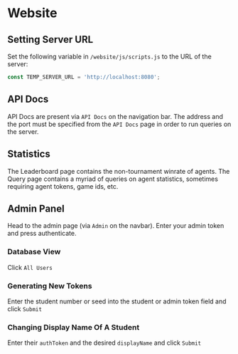 # Website
## Setting Server URL
Set the following variable in `/website/js/scripts.js` to the URL of the server:
```js
const TEMP_SERVER_URL = 'http://localhost:8080';
```

## API Docs
API Docs are present via `API Docs` on the navigation bar.
The address and the port must be specified from the `API Docs` page in order to run queries on the server.

## Statistics
The Leaderboard page contains the non-tournament winrate of agents.
The Query page contains a myriad of queries on agent statistics, sometimes requiring agent tokens, game ids, etc.

## Admin Panel
Head to the admin page (via `Admin` on the navbar).
Enter your admin token and press authenticate.

### Database View
Click `All Users`

### Generating New Tokens
Enter the student number or seed into the student or admin token field and click `Submit`

### Changing Display Name Of A Student
Enter their `authToken` and the desired `displayName` and click `Submit`
